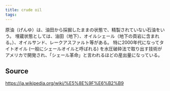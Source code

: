 ```yaml
---
title: crude oil
tags: 
---
```


原油（げんゆ）は、油田から採掘したままの状態で、精製されていない石油をいう。 埋蔵状態としては、油田（地下）、オイルシェール（地下の頁岩に含まれる。）、オイルサンド、レークアスファルト等がある。 特に2000年代になってタイトオイル (一般にシェールオイルと呼ばれる) を水圧破砕法で取り出す技術がアメリカで開発され、「シェール革命」と言われるほどの産出量になっている。

## Source
https://ja.wikipedia.org/wiki/%E5%8E%9F%E6%B2%B9